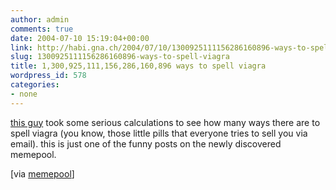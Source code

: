 ```yaml
---
author: admin
comments: true
date: 2004-07-10 15:19:04+00:00
link: http://habi.gna.ch/2004/07/10/1300925111156286160896-ways-to-spell-viagra/
slug: 1300925111156286160896-ways-to-spell-viagra
title: 1,300,925,111,156,286,160,896 ways to spell viagra
wordpress_id: 578
categories:
- none
---
```


[this guy](http://cockeyed.com/lessons/viagra/viagra.html) took some serious calculations to see how many ways there are to spell viagra (you know, those little pills that everyone tries to sell you via email).
this is just one of the funny posts on the newly discovered memepool.

[via [memepool](http://memepool.com/)]
